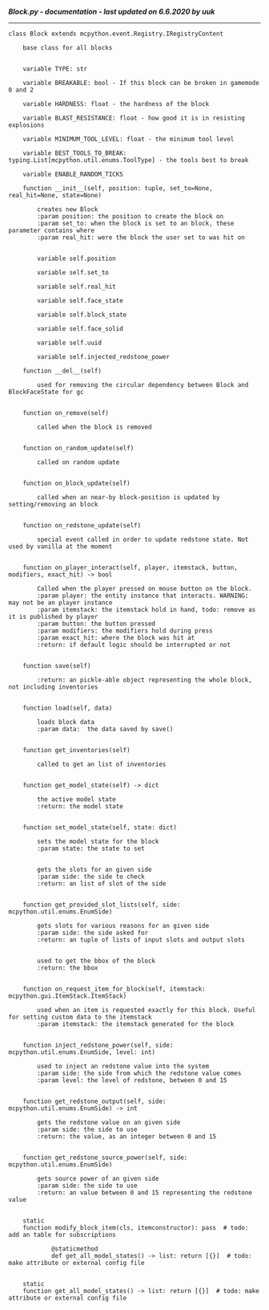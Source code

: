 ***Block.py - documentation - last updated on 6.6.2020 by uuk***
___

    class Block extends mcpython.event.Registry.IRegistryContent
        
        base class for all blocks


        variable TYPE: str

        variable BREAKABLE: bool - If this block can be broken in gamemode 0 and 2

        variable HARDNESS: float - the hardness of the block

        variable BLAST_RESISTANCE: float - how good it is in resisting explosions

        variable MINIMUM_TOOL_LEVEL: float - the minimum tool level

        variable BEST_TOOLS_TO_BREAK: typing.List[mcpython.util.enums.ToolType] - the tools best to break

        variable ENABLE_RANDOM_TICKS

        function __init__(self, position: tuple, set_to=None, real_hit=None, state=None)
            
            creates new Block
            :param position: the position to create the block on
            :param set_to: when the block is set to an block, these parameter contains where
            :param real_hit: were the block the user set to was hit on


            variable self.position

            variable self.set_to

            variable self.real_hit

            variable self.face_state

            variable self.block_state

            variable self.face_solid

            variable self.uuid

            variable self.injected_redstone_power

        function __del__(self)
            
            used for removing the circular dependency between Block and BlockFaceState for gc


        function on_remove(self)
            
            called when the block is removed


        function on_random_update(self)
            
            called on random update


        function on_block_update(self)
            
            called when an near-by block-position is updated by setting/removing an block


        function on_redstone_update(self)
            
            special event called in order to update redstone state. Not used by vanilla at the moment


        function on_player_interact(self, player, itemstack, button, modifiers, exact_hit) -> bool
            
            Called when the player pressed on mouse button on the block.
            :param player: the entity instance that interacts. WARNING: may not be an player instance
            :param itemstack: the itemstack hold in hand, todo: remove as it is published by player
            :param button: the button pressed
            :param modifiers: the modifiers hold during press
            :param exact_hit: where the block was hit at
            :return: if default logic should be interrupted or not


        function save(self)
            
            :return: an pickle-able object representing the whole block, not including inventories


        function load(self, data)
            
            loads block data
            :param data:  the data saved by save()


        function get_inventories(self)
            
            called to get an list of inventories


        function get_model_state(self) -> dict
            
            the active model state
            :return: the model state


        function set_model_state(self, state: dict)
            
            sets the model state for the block
            :param state: the state to set

            
            gets the slots for an given side
            :param side: the side to check
            :return: an list of slot of the side


        function get_provided_slot_lists(self, side: mcpython.util.enums.EnumSide)
            
            gets slots for various reasons for an given side
            :param side: the side asked for
            :return: an tuple of lists of input slots and output slots

            
            used to get the bbox of the block
            :return: the bbox


        function on_request_item_for_block(self, itemstack: mcpython.gui.ItemStack.ItemStack)
            
            used when an item is requested exactly for this block. Useful for setting custom data to the itemstack
            :param itemstack: the itemstack generated for the block


        function inject_redstone_power(self, side: mcpython.util.enums.EnumSide, level: int)
            
            used to inject an redstone value into the system
            :param side: the side from which the redstone value comes
            :param level: the level of redstone, between 0 and 15


        function get_redstone_output(self, side: mcpython.util.enums.EnumSide) -> int
            
            gets the redstone value on an given side
            :param side: the side to use
            :return: the value, as an integer between 0 and 15


        function get_redstone_source_power(self, side: mcpython.util.enums.EnumSide)
            
            gets source power of an given side
            :param side: the side to use
            :return: an value between 0 and 15 representing the redstone value


        static
        function modify_block_item(cls, itemconstructor): pass  # todo: add an table for subscriptions
                
                @staticmethod
                def get_all_model_states() -> list: return [{}]  # todo: make attribute or external config file
                

        static
        function get_all_model_states() -> list: return [{}]  # todo: make attribute or external config file
                